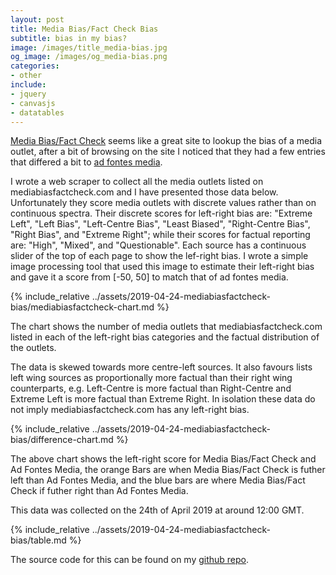 ```yaml
---
layout: post
title: Media Bias/Fact Check Bias
subtitle: bias in my bias?
image: /images/title_media-bias.jpg
og_image: /images/og_media-bias.png
categories:
- other
include:
- jquery
- canvasjs
- datatables
---
```


[Media Bias/Fact Check](https://mediabiasfactcheck.com/) seems like a great site to lookup the bias of a media outlet, after a bit of browsing on the site I noticed that they had a few entries that differed a bit to [ad fontes media](https://www.adfontesmedia.com/).

I wrote a web scraper to collect all the media outlets listed on mediabiasfactcheck.com and I have presented those data below. Unfortunately they score media outlets with discrete values rather than on continuous spectra. Their discrete scores for left-right bias are: "Extreme Left", "Left Bias", "Left-Centre Bias", "Least Biased", "Right-Centre Bias", "Right Bias", and "Extreme Right"; while their scores for factual reporting are: "High", "Mixed", and "Questionable". Each source has a continuous slider of the top of each page to show the lef-right bias. I wrote a simple image processing tool that used this image to estimate their left-right bias and gave it a score from [-50, 50] to match that of ad fontes media.    

{% include_relative ../assets/2019-04-24-mediabiasfactcheck-bias/mediabiasfactcheck-chart.md %}

The chart shows the number of media outlets that mediabiasfactcheck.com listed in each of the left-right bias categories and the factual distribution of the outlets. 

The data is skewed towards more centre-left sources. It also favours lists left wing sources as proportionally more factual than their right wing counterparts, e.g. Left-Centre is more factual than Right-Centre and Extreme Left is more factual than Extreme Right. In isolation these data do not imply mediabiasfactcheck.com has any left-right bias.

{% include_relative ../assets/2019-04-24-mediabiasfactcheck-bias/difference-chart.md %}

The above chart shows the left-right score for Media Bias/Fact Check and Ad Fontes Media, the orange Bars are when Media Bias/Fact Check is futher left than Ad Fontes Media, and the blue bars are where Media Bias/Fact Check if futher right than Ad Fontes Media.

This data was collected on the 24th of April 2019 at around 12:00 GMT.

<script>
    $(document).ready( function () {
        $('#table_id').DataTable({
            "columnDefs": [
                { "targets": [3, 4], "searchable": false } // Last two columns are not searchable
            ]
        });
    } );
</script>

{% include_relative ../assets/2019-04-24-mediabiasfactcheck-bias/table.md %}

The source code for this can be found on my [github repo](https://github.com/IgniparousTempest/mediabiasfactcheck.com-bias).